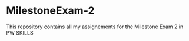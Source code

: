 # MilestoneExam-2
This repository contains all my assignements for the Milestone Exam 2 in PW SKILLS
